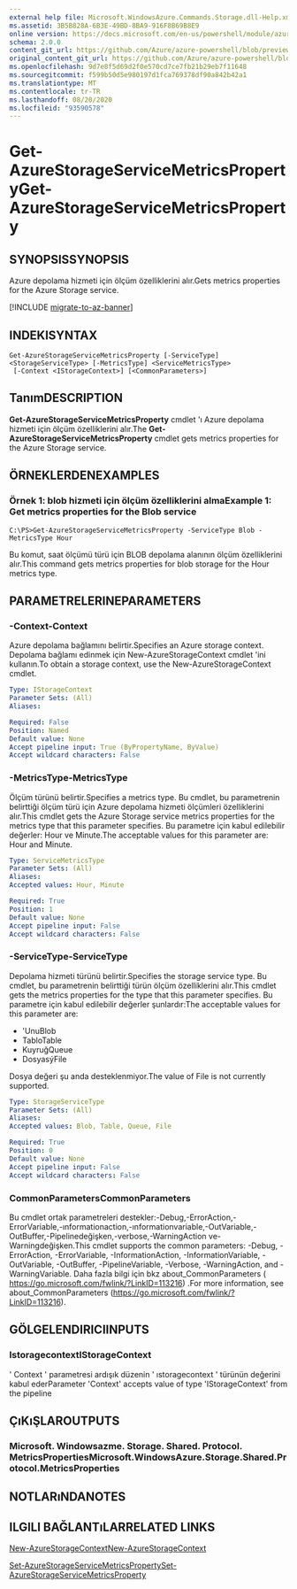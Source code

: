 ```yaml
---
external help file: Microsoft.WindowsAzure.Commands.Storage.dll-Help.xml
ms.assetid: 3B5B828A-6B3E-49BD-8BA9-916F8B69B8E9
online version: https://docs.microsoft.com/en-us/powershell/module/azure.storage/get-azurestorageservicemetricsproperty
schema: 2.0.0
content_git_url: https://github.com/Azure/azure-powershell/blob/preview/src/Storage/Commands.Storage/help/Get-AzureStorageServiceMetricsProperty.md
original_content_git_url: https://github.com/Azure/azure-powershell/blob/preview/src/Storage/Commands.Storage/help/Get-AzureStorageServiceMetricsProperty.md
ms.openlocfilehash: 9d7e8f5d69d2f0e570cd7ce7fb21b29eb7f11648
ms.sourcegitcommit: f599b50d5e980197d1fca769378df90a842b42a1
ms.translationtype: MT
ms.contentlocale: tr-TR
ms.lasthandoff: 08/20/2020
ms.locfileid: "93590578"
---
```

# <span data-ttu-id="fcb49-101">Get-AzureStorageServiceMetricsProperty</span><span class="sxs-lookup"><span data-stu-id="fcb49-101">Get-AzureStorageServiceMetricsProperty</span></span>

## <span data-ttu-id="fcb49-102">SYNOPSIS</span><span class="sxs-lookup"><span data-stu-id="fcb49-102">SYNOPSIS</span></span>
<span data-ttu-id="fcb49-103">Azure depolama hizmeti için ölçüm özelliklerini alır.</span><span class="sxs-lookup"><span data-stu-id="fcb49-103">Gets metrics properties for the Azure Storage service.</span></span>

[!INCLUDE [migrate-to-az-banner](../../includes/migrate-to-az-banner.md)]

## <span data-ttu-id="fcb49-104">INDEKI</span><span class="sxs-lookup"><span data-stu-id="fcb49-104">SYNTAX</span></span>

```
Get-AzureStorageServiceMetricsProperty [-ServiceType] <StorageServiceType> [-MetricsType] <ServiceMetricsType>
 [-Context <IStorageContext>] [<CommonParameters>]
```

## <span data-ttu-id="fcb49-105">Tanım</span><span class="sxs-lookup"><span data-stu-id="fcb49-105">DESCRIPTION</span></span>
<span data-ttu-id="fcb49-106">**Get-AzureStorageServiceMetricsProperty** cmdlet 'ı Azure depolama hizmeti için ölçüm özelliklerini alır.</span><span class="sxs-lookup"><span data-stu-id="fcb49-106">The **Get-AzureStorageServiceMetricsProperty** cmdlet gets metrics properties for the Azure Storage service.</span></span>

## <span data-ttu-id="fcb49-107">ÖRNEKLERDEN</span><span class="sxs-lookup"><span data-stu-id="fcb49-107">EXAMPLES</span></span>

### <span data-ttu-id="fcb49-108">Örnek 1: blob hizmeti için ölçüm özelliklerini alma</span><span class="sxs-lookup"><span data-stu-id="fcb49-108">Example 1: Get metrics properties for the Blob service</span></span>
```
C:\PS>Get-AzureStorageServiceMetricsProperty -ServiceType Blob -MetricsType Hour
```

<span data-ttu-id="fcb49-109">Bu komut, saat ölçümü türü için BLOB depolama alanının ölçüm özelliklerini alır.</span><span class="sxs-lookup"><span data-stu-id="fcb49-109">This command gets metrics properties for blob storage for the Hour metrics type.</span></span>

## <span data-ttu-id="fcb49-110">PARAMETRELERINE</span><span class="sxs-lookup"><span data-stu-id="fcb49-110">PARAMETERS</span></span>

### <span data-ttu-id="fcb49-111">-Context</span><span class="sxs-lookup"><span data-stu-id="fcb49-111">-Context</span></span>
<span data-ttu-id="fcb49-112">Azure depolama bağlamını belirtir.</span><span class="sxs-lookup"><span data-stu-id="fcb49-112">Specifies an Azure storage context.</span></span>
<span data-ttu-id="fcb49-113">Depolama bağlamı edinmek için New-AzureStorageContext cmdlet 'ini kullanın.</span><span class="sxs-lookup"><span data-stu-id="fcb49-113">To obtain a storage context, use the New-AzureStorageContext cmdlet.</span></span>

```yaml
Type: IStorageContext
Parameter Sets: (All)
Aliases: 

Required: False
Position: Named
Default value: None
Accept pipeline input: True (ByPropertyName, ByValue)
Accept wildcard characters: False
```

### <span data-ttu-id="fcb49-114">-MetricsType</span><span class="sxs-lookup"><span data-stu-id="fcb49-114">-MetricsType</span></span>
<span data-ttu-id="fcb49-115">Ölçüm türünü belirtir.</span><span class="sxs-lookup"><span data-stu-id="fcb49-115">Specifies a metrics type.</span></span>
<span data-ttu-id="fcb49-116">Bu cmdlet, bu parametrenin belirttiği ölçüm türü için Azure depolama hizmeti ölçümleri özelliklerini alır.</span><span class="sxs-lookup"><span data-stu-id="fcb49-116">This cmdlet gets the Azure Storage service metrics properties for the metrics type that this parameter specifies.</span></span>
<span data-ttu-id="fcb49-117">Bu parametre için kabul edilebilir değerler: Hour ve Minute.</span><span class="sxs-lookup"><span data-stu-id="fcb49-117">The acceptable values for this parameter are: Hour and Minute.</span></span>

```yaml
Type: ServiceMetricsType
Parameter Sets: (All)
Aliases: 
Accepted values: Hour, Minute

Required: True
Position: 1
Default value: None
Accept pipeline input: False
Accept wildcard characters: False
```

### <span data-ttu-id="fcb49-118">-ServiceType</span><span class="sxs-lookup"><span data-stu-id="fcb49-118">-ServiceType</span></span>
<span data-ttu-id="fcb49-119">Depolama hizmeti türünü belirtir.</span><span class="sxs-lookup"><span data-stu-id="fcb49-119">Specifies the storage service type.</span></span>
<span data-ttu-id="fcb49-120">Bu cmdlet, bu parametrenin belirttiği türün ölçüm özelliklerini alır.</span><span class="sxs-lookup"><span data-stu-id="fcb49-120">This cmdlet gets the metrics properties for the type that this parameter specifies.</span></span>
<span data-ttu-id="fcb49-121">Bu parametre için kabul edilebilir değerler şunlardır:</span><span class="sxs-lookup"><span data-stu-id="fcb49-121">The acceptable values for this parameter are:</span></span>

- <span data-ttu-id="fcb49-122">'Unu</span><span class="sxs-lookup"><span data-stu-id="fcb49-122">Blob</span></span> 
- <span data-ttu-id="fcb49-123">Tablo</span><span class="sxs-lookup"><span data-stu-id="fcb49-123">Table</span></span>
- <span data-ttu-id="fcb49-124">Kuyruğ</span><span class="sxs-lookup"><span data-stu-id="fcb49-124">Queue</span></span>
- <span data-ttu-id="fcb49-125">Dosyasý</span><span class="sxs-lookup"><span data-stu-id="fcb49-125">File</span></span> 

<span data-ttu-id="fcb49-126">Dosya değeri şu anda desteklenmiyor.</span><span class="sxs-lookup"><span data-stu-id="fcb49-126">The value of File is not currently supported.</span></span>

```yaml
Type: StorageServiceType
Parameter Sets: (All)
Aliases: 
Accepted values: Blob, Table, Queue, File

Required: True
Position: 0
Default value: None
Accept pipeline input: False
Accept wildcard characters: False
```

### <span data-ttu-id="fcb49-127">CommonParameters</span><span class="sxs-lookup"><span data-stu-id="fcb49-127">CommonParameters</span></span>
<span data-ttu-id="fcb49-128">Bu cmdlet ortak parametreleri destekler:-Debug,-ErrorAction,-ErrorVariable,-ınformationaction,-ınformationvariable,-OutVariable,-OutBuffer,-Pipelinedeğişken,-verbose,-WarningAction ve-Warningdeğişken.</span><span class="sxs-lookup"><span data-stu-id="fcb49-128">This cmdlet supports the common parameters: -Debug, -ErrorAction, -ErrorVariable, -InformationAction, -InformationVariable, -OutVariable, -OutBuffer, -PipelineVariable, -Verbose, -WarningAction, and -WarningVariable.</span></span> <span data-ttu-id="fcb49-129">Daha fazla bilgi için bkz about_CommonParameters ( https://go.microsoft.com/fwlink/?LinkID=113216) .</span><span class="sxs-lookup"><span data-stu-id="fcb49-129">For more information, see about_CommonParameters (https://go.microsoft.com/fwlink/?LinkID=113216).</span></span>

## <span data-ttu-id="fcb49-130">GÖLGELENDIRICI</span><span class="sxs-lookup"><span data-stu-id="fcb49-130">INPUTS</span></span>

### <span data-ttu-id="fcb49-131">Istoragecontext</span><span class="sxs-lookup"><span data-stu-id="fcb49-131">IStorageContext</span></span>

<span data-ttu-id="fcb49-132">' Context ' parametresi ardışık düzenin ' ıstoragecontext ' türünün değerini kabul eder</span><span class="sxs-lookup"><span data-stu-id="fcb49-132">Parameter 'Context' accepts value of type 'IStorageContext' from the pipeline</span></span>

## <span data-ttu-id="fcb49-133">ÇıKıŞLAR</span><span class="sxs-lookup"><span data-stu-id="fcb49-133">OUTPUTS</span></span>

### <span data-ttu-id="fcb49-134">Microsoft. Windowsazme. Storage. Shared. Protocol. MetricsProperties</span><span class="sxs-lookup"><span data-stu-id="fcb49-134">Microsoft.WindowsAzure.Storage.Shared.Protocol.MetricsProperties</span></span>

## <span data-ttu-id="fcb49-135">NOTLARıNDA</span><span class="sxs-lookup"><span data-stu-id="fcb49-135">NOTES</span></span>

## <span data-ttu-id="fcb49-136">ILGILI BAĞLANTıLAR</span><span class="sxs-lookup"><span data-stu-id="fcb49-136">RELATED LINKS</span></span>

[<span data-ttu-id="fcb49-137">New-AzureStorageContext</span><span class="sxs-lookup"><span data-stu-id="fcb49-137">New-AzureStorageContext</span></span>](./New-AzureStorageContext.md)

[<span data-ttu-id="fcb49-138">Set-AzureStorageServiceMetricsProperty</span><span class="sxs-lookup"><span data-stu-id="fcb49-138">Set-AzureStorageServiceMetricsProperty</span></span>](./Set-AzureStorageServiceMetricsProperty.md)


